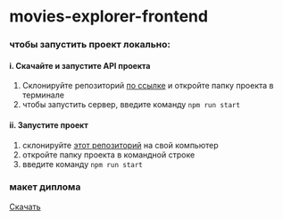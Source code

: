# movies-explorer-frontend   
    
### чтобы запустить проект локально:  
#### i. Скачайте и запустите API проекта     
1) Склонируйте репозиторий [по ссылке](https://github.com/OlgaStrelk/movies-explorer-api) и откройте папку проекта в терминале
2) чтобы запустить сервер, введите команду `npm run start`
#### ii. Запустите проект
1) склонируйте [этот репозиторий](https://github.com/OlgaStrelk/movies-explorer-frontend) на свой компьютер
2) откройте папку проекта в командной строке
3) введите команду `npm run start`


### макет диплома 
[Скачать](https://drive.google.com/file/d/1m2I6PxNT7PGe9ZM1DaUiswowvQNQAyii/view?usp=sharing)
 
